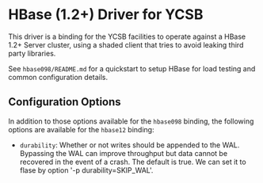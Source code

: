 <!--
Copyright (c) 2015-2017 YCSB contributors. All rights reserved.

Licensed under the Apache License, Version 2.0 (the "License"); you
may not use this file except in compliance with the License. You
may obtain a copy of the License at

http://www.apache.org/licenses/LICENSE-2.0

Unless required by applicable law or agreed to in writing, software
distributed under the License is distributed on an "AS IS" BASIS,
WITHOUT WARRANTIES OR CONDITIONS OF ANY KIND, either express or
implied. See the License for the specific language governing
permissions and limitations under the License. See accompanying
LICENSE file.
-->

# HBase (1.2+) Driver for YCSB
This driver is a binding for the YCSB facilities to operate against a HBase 1.2+ Server cluster, using a shaded client that tries to avoid leaking third party libraries.

See `hbase098/README.md` for a quickstart to setup HBase for load testing and common configuration details.

## Configuration Options
In addition to those options available for the `hbase098` binding, the following options are available for the `hbase12` binding:

* `durability`: Whether or not writes should be appended to the WAL. Bypassing the WAL can improve throughput but data cannot be recovered in the event of a crash. The default is true. We can set it to flase by option '-p durability=SKIP_WAL'.

